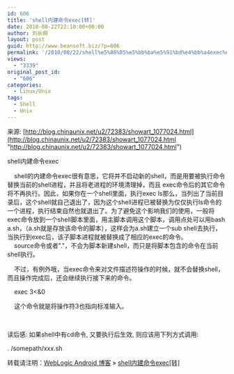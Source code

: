 ```yaml
---
id: 606
title: 'shell内建命令exec[转]'
date: 2010-08-22T22:10:00+00:00
author: 刘长炯
layout: post
guid: http://www.beansoft.biz/?p=606
permalink: '/2010/08/22/shell%e5%86%85%e5%bb%ba%e5%91%bd%e4%bb%a4exec%e8%bd%ac/'
views:
  - "3339"
original_post_id:
  - "606"
categories:
  - Linux/Unix
tags:
  - Shell
  - Unix
---
```

来源: [http://blog.chinaunix.net/u2/72383/showart_1077024.html](http://blog.chinaunix.net/u2/72383/showart_1077024.html "http://blog.chinaunix.net/u2/72383/showart_1077024.html")

shell内建命令exec

&#160;&#160;&#160; shell的内建命令exec很有意思，它将并不启动新的shell，而是用要被执行命令替换当前的shell进程，并且将老进程的环境清理掉，而且 exec命令后的其它命令将不再执行。因此，如果你在一个shell里面，执行exec ls那么，当列出了当前目录后，这个shell就自己退出了，因为这个shell进程已被替换为仅仅执行ls命令的一个进程，执行结束自然也就退出了。为了避免这个影响我们的使用，一般将exec命令放到一个shell脚本里面，用主脚本调用这个脚本，调用点处可以用bash a.sh，（a.sh就是存放该命令的脚本），这样会为a.sh建立一个sub shell去执行，当执行到exec后，该子脚本进程就被替换成了相应的exec的命令。   
&#160;&#160;&#160; source命令或者"."，不会为脚本新建shell，而只是将脚本包含的命令在当前shell执行。

&#160;&#160;&#160; 不过，有例外哦，当exec命令来对文件描述符操作的时候，就不会替换shell，而且操作完成后，还会继续执行接下来的命令。

&#160;&#160;&#160; exec 3<&0

&#160;&#160;&#160; 这个命令就是将操作符3也指向标准输入。

&#160;

读后感: 如果shell中有cd命令, 又要执行后生效, 则应该用下列方式调用:

. /somepath/xxx.sh

转载请注明：[WebLogic Android 博客](http://www.beansoft.biz) &raquo; [shell内建命令exec[转]](http://www.beansoft.biz/2010/08/22/shell%e5%86%85%e5%bb%ba%e5%91%bd%e4%bb%a4exec%e8%bd%ac/)